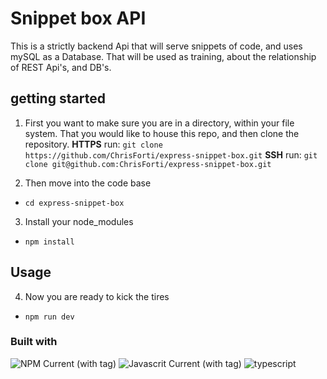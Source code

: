 # Snippet box API

This is a strictly backend Api that will serve snippets of code, and uses mySQL as a Database. That will be used as training, about the relationship of REST Api's, and DB's.

## getting started

1. First you want to make sure you are in a directory, within your file system. That you would like to house this repo, and then clone the repository.
   **HTTPS** run: `git clone https://github.com/ChrisForti/express-snippet-box.git`
   **SSH** run: `git clone git@github.com:ChrisForti/express-snippet-box.git`

2. Then move into the code base

- `cd express-snippet-box`

3. Install your node_modules

- `npm install`

## Usage

4. Now you are ready to kick the tires

- `npm run dev`

### Built with

![NPM Current (with tag)](https://img.shields.io/npm/v/npm.svg?logo=nodedotjs)
![Javascrit Current (with tag)](https://img.shields.io/badge/javascript-blue?logo=javascript)
![typescript](https://img.shields.io/badge/TypeScript-4.4-blue)
